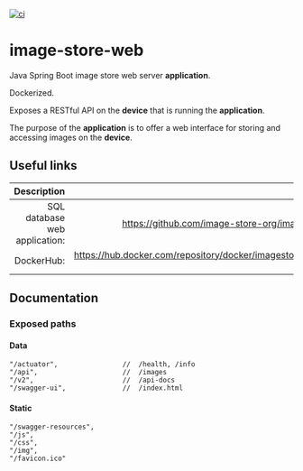 [![ci](https://github.com/vartdalen/image-store-web/workflows/ci/badge.svg)](https://github.com/vartdalen/image-store-web/actions?workflow=ci)

# image-store-web
Java Spring Boot image store web server **application**.

Dockerized.

Exposes a RESTful API on the **device** that is running the **application**.

The purpose of the **application** is to offer a web interface for storing and accessing images on the **device**.

## Useful links

| Description | Link |
| ------:| -----------:|
| SQL database web application: | https://github.com/image-store-org/image-store-sql
| DockerHub: | https://hub.docker.com/repository/docker/imagestoreorg/image-store-web


## Documentation

### Exposed paths

#### Data
```
"/actuator",                //  /health, /info
"/api",                     //  /images
"/v2",                      //  /api-docs
"/swagger-ui",              //  /index.html
```

#### Static
```
"/swagger-resources",
"/js",
"/css",
"/img",
"/favicon.ico"
```
